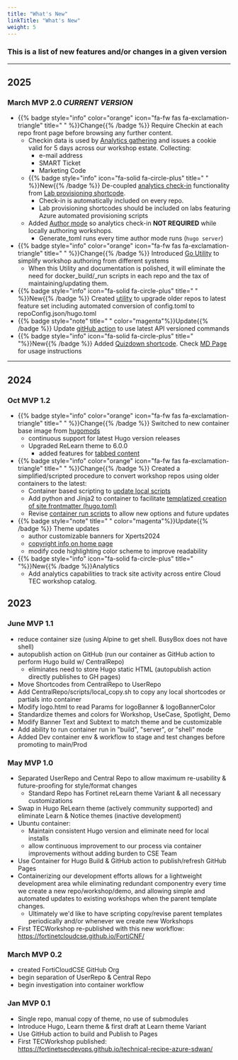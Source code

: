 ```yaml
---
title: "What's New"
linkTitle: "What's New"
weight: 5
---
```


### This is a list of new features and/or changes in a given version

---

## 2025

### March **MVP 2.0** **_CURRENT VERSION_**

- {{% badge style="info" color="orange" icon="fa-fw fas fa-exclamation-triangle" title=" " %}}Change{{% /badge %}} Require Checkin at each repo front page before browsing any further content.
  - Checkin data is used by [Analytics gathering](https://tecanalytics.forticloudcse.com/) and issues a cookie valid for 5 days across our workshop estate.  Collecting:
    - e-mail address
    - SMART Ticket
    - Marketing Code
  - {{% badge style="info" icon="fa-solid fa-circle-plus" title=" " %}}New{{% /badge %}} De-coupled [analytics check-in](https://github.com/FortinetCloudCSE/CentralRepo/blob/main/layouts/partials/analytics_checkin.html) functionality from [Lab provisioning shortcode](https://github.com/FortinetCloudCSE/CentralRepo/blob/main/layouts/shortcodes/launchdemoform.html).  
    - Check-in is automatically included on every repo.
    - Lab provisioning shortcodes should be included on labs featuring Azure automated provisioning scripts
  - Added [Author mode](https://github.com/FortinetCloudCSE/CentralRepo/blob/main/scripts/hugoServer_authorMode.sh) so analytics check-in **NOT REQUIRED** while locally authoring workshops. 
    - Generate_toml runs every time author mode runs (`hugo server`)
- {{% badge style="info" color="orange" icon="fa-fw fas fa-exclamation-triangle" title=" " %}}Change{{% /badge %}} Introduced [Go Utility](../01GettingStarted/DockerRunGo.html) to simplify workshop authoring from different systems
  - When this Utility and documentation is polished, it will eliminate the need for docker_build/_run scripts in each repo and the tax of maintaining/updating them.
- {{% badge style="info" icon="fa-solid fa-circle-plus" title=" " %}}New{{% /badge %}} Created [utility](https://github.com/FortinetCloudCSE/CentralRepo/blob/prreviewJune23/scripts/upgrade_repo.sh) to upgrade older repos to latest feature set including automated conversion of config.toml to repoConfig.json/hugo.toml 
- {{% badge style="note" title=" " color="magenta"%}}Update{{% /badge %}} Update [gitHub action](https://github.com/FortinetCloudCSE/CentralRepo/blob/main/scripts/static.yml) to use latest API versioned commands 
- {{% badge style="info" icon="fa-solid fa-circle-plus" title=" "%}}New{{% /badge %}} Added [Quizdown shortcode](https://github.com/FortinetCloudCSE/CentralRepo/blob/main/layouts/shortcodes/quizdown.html). Check [MD Page](../02Hugo/3_Task2.html) for usage instructions 
---

## 2024

### Oct MVP 1.2

  - {{% badge style="info" color="orange" icon="fa-fw fas fa-exclamation-triangle" title=" " %}}Change{{% /badge %}} Switched to new container base image from [hugomods](https://docker.hugomods.com/docs/introduction/)
    - continuous support for latest Hugo version releases
    - Upgraded ReLearn theme to 6.0.0
      - added features for [tabbed content](https://mcshelby.github.io/hugo-theme-relearn/shortcodes/tab/index.html)
  - {{% badge style="info" color="orange" icon="fa-fw fas fa-exclamation-triangle" title=" " %}}Change{{% /badge %}} Created a simplified/scripted procedure to convert workshop repos using older containers to the latest:
    - Container based scripting to [update local scripts](https://github.com/FortinetCloudCSE/CentralRepo/blob/main/scripts/update_scripts.sh)
    - Add python and Jinja2 to container to facilitate [templatized creation of site frontmatter (hugo.toml)](https://github.com/FortinetCloudCSE/CentralRepo/blob/main/scripts/generate_toml.py)
    - Revise [container run scripts](https://github.com/FortinetCloudCSE/CentralRepo/blob/main/scripts/docker_run.sh) to allow new options and future updates 
  - {{% badge style="note" title=" " color="magenta"%}}Update{{% /badge %}}  Theme updates
    - author customizable banners for Xperts2024
    - [copyright info on home page](../)
    - modify code highlighting color scheme to improve readability
  - {{% badge style="info" icon="fa-solid fa-circle-plus" title=" "%}}New{{% /badge %}}Analytics
    - Add analytics capabilities to track site activity across entire Cloud TEC workshop catalog.
    

## 2023

### June MVP 1.1

  - reduce container size (using Alpine to get shell.  BusyBox does not have shell)
  - autopublish action on GitHub (run our container as GitHub action to perform Hugo build w/ CentralRepo)
    - eliminates need to store Hugo static HTML (autopublish action directly publishes to GH pages)
  - Move Shortcodes from CentralRepo to UserRepo
  - Add CentralRepo/scripts/local_copy.sh to copy any local shortcodes or partials into container
  - Modify logo.html to read Params for logoBanner & logoBannerColor
  - Standardize themes and colors for Workshop, UseCase, Spotlight, Demo
  - Modify Banner Text and Subtext to match theme and be customizable 
  - Add ability to run container run in "build", "server", or "shell" mode
  - Added Dev container env & workflow to stage and test changes before promoting to main/Prod


### May MVP 1.0
  - Separated UserRepo and Central Repo to allow maximum re-usability & future-proofing for style/format changes
    - Standard Repo has Fortinet reLearn theme Variant & all necessary customizations
  - Swap in Hugo ReLearn theme (actively community supported) and eliminate Learn & Notice themes (inactive development)
  - Ubuntu container:
    - Maintain consistent Hugo version and eliminate need for local installs
    - allow continuous improvement to our process via container improvements without adding burden to CSE Team
  - Use Container for Hugo Build & GitHub action to publish/refresh GitHub Pages
  - Containerizing our development efforts allows for a lightweight development area while eliminating redundant componentry every time we create a new repo/workshop/demo, and allowing simple and automated updates to existing workshops when the parent template changes.
       - Ultimately we'd like to have scripting copy/revise parent templates periodically and/or whenever we create new Workshops  
  - First TECWorkshop re-published with this new workflow: https://fortinetcloudcse.github.io/FortiCNF/
### March MVP 0.2
  - created FortiCloudCSE GitHub Org
  - begin separation of UserRepo & Central Repo
  - begin investigation into container workflow

### Jan MVP 0.1
  - Single repo, manual copy of theme, no use of submodules
  - Introduce Hugo, Learn theme & first draft at Learn theme Variant
  - Use GitHub action to build and Publish to Pages
  - First TECWorkshop published: https://fortinetsecdevops.github.io/technical-recipe-azure-sdwan/

